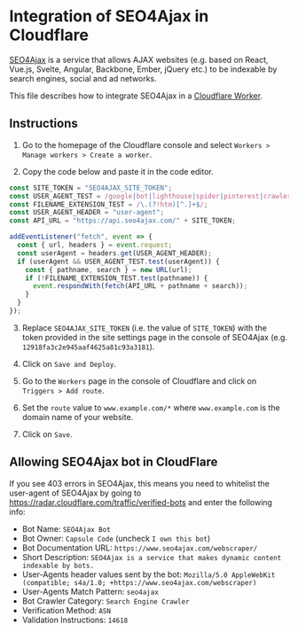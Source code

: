 # Integration of SEO4Ajax in Cloudflare


[SEO4Ajax](https://www.seo4ajax.com) is a service that allows AJAX websites
(e.g. based on React, Vue.js, Svelte, Angular, Backbone, Ember, jQuery etc.) to
be indexable by search engines, social and ad networks.

This file describes how to integrate SEO4Ajax in a [Cloudflare Worker](https://workers.cloudflare.com/).

## Instructions

1. Go to the homepage of the Cloudflare console and select `Workers > Manage workers > Create a worker`.

2. Copy the code below and paste it in the code editor.

```js
const SITE_TOKEN = "SEO4AJAX_SITE_TOKEN";
const USER_AGENT_TEST = /google|bot|lighthouse|spider|pinterest|crawler|archiver|flipboardproxy|mediapartners|facebookexternalhit|insights|quora|whatsapp|slurp/i;
const FILENAME_EXTENSION_TEST = /\.(?!htm)[^.]+$/; 
const USER_AGENT_HEADER = "user-agent";
const API_URL = "https://api.seo4ajax.com/" + SITE_TOKEN;

addEventListener("fetch", event => {
  const { url, headers } = event.request;
  const userAgent = headers.get(USER_AGENT_HEADER);
  if (userAgent && USER_AGENT_TEST.test(userAgent)) {
    const { pathname, search } = new URL(url);
    if (!FILENAME_EXTENSION_TEST.test(pathname)) {
      event.respondWith(fetch(API_URL + pathname + search));
    }
  }
});
```

3. Replace `SEO4AJAX_SITE_TOKEN` (i.e. the value of `SITE_TOKEN`) with the token provided in the site settings page in the console of SEO4Ajax (e.g. `12918fa3c2e945aaf4625a81c93a3181`).

4. Click on `Save and Deploy`.

5. Go to the `Workers` page in the console of Cloudflare and click on `Triggers > Add route`.

6. Set the `route` value to `www.example.com/*` where `www.example.com` is the domain name of your website.

7. Click on `Save`.

## Allowing SEO4Ajax bot in CloudFlare

If you see 403 errors in SEO4Ajax, this means you need to whitelist the user-agent of SEO4Ajax by going to https://radar.cloudflare.com/traffic/verified-bots and enter the following info:

- Bot Name: `SEO4Ajax Bot`
- Bot Owner: `Capsule Code` (uncheck `I own this bot`)
- Bot Documentation URL: `https://www.seo4ajax.com/webscraper/`
- Short Description: `SEO4Ajax is a service that makes dynamic content indexable by bots.`
- User-Agents header values sent by the bot: `Mozilla/5.0 AppleWebKit (compatible; s4a/1.0; +https://www.seo4ajax.com/webscraper)`
- User-Agents Match Pattern: `seo4ajax`
- Bot Crawler Category: `Search Engine Crawler`
- Verification Method: `ASN`
- Validation Instructions: `14618`

